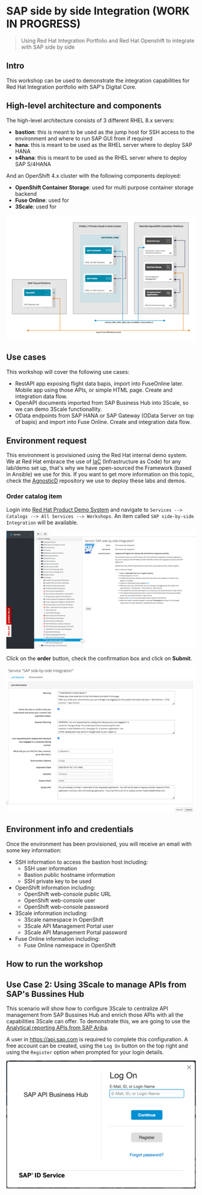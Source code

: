 # SAP side by side Integration (**WORK IN PROGRESS**)
> Using Red Hat Integration Portfolio and Red Hat Openshift to integrate with SAP side by side

## Intro

This workshop can be used to demonstrate the integration capabilities for Red Hat Integration portfolio with SAP's Digital Core. 

## High-level architecture and components

The high-level architecture consists of 3 different RHEL 8.x servers:

- **bastion**: this is meant to be used as the jump host for SSH access to the environment and where to run SAP GUI from if required
- **hana**: this is meant to be used as the RHEL server where to deploy SAP HANA
- **s4hana**: this is meant to be used as the RHEL server where to deploy SAP S/4HANA
  
And an OpenShift 4.x cluster with the following components deployed:

- **OpenShift Container Storage**: used for multi purpose container storage backend
- **Fuse Online**: used for
- **3Scale**: used for

[![smart-infra-layout](img/infra_layout.png)](https://redhat-sap.github.io/sap-workshops/sap-smart-management/img/infra_layout.png)

## Use cases

This workshop will cover the following use cases:

- RestAPI app exposing flight data bapis, import into FuseOnline later. Mobile app using those APIs, or simple HTML page. Create and integration data flow.
- OpenAPI documents imported from SAP Business Hub into 3Scale, so we can demo 3Scale functionallity.
- OData endpoints from SAP HANA or SAP Gateway (OData Server on top of bapis) and import into Fuse Online. Create and integration data flow.

## Environment request

This environment is provisioned using the Red Hat internal demo system. We at Red Hat embrace the use of [IaC](https://openpracticelibrary.com/practice/everything-as-code/) (Infrastructure as Code) for any lab/demo set up, that's why we have open-sourced the Framework (based in Ansible) we use for this. If you want to get more information on this topic, check the [AgnosticD](https://github.com/redhat-cop/agnosticd) repository we use to deploy these labs and demos.

### Order catalog item

Login into [Red Hat Product Demo System](https://rhpds.redhat.com) and navigate to `Services --> Catalogs --> All Services --> Workshops`. An item called `SAP side-by-side Integration` will be available.

[![rhpds-catalog](img/rhpds01.png)](https://redhat-sap.github.io/sap-workshops/sap-smart-management/img/rhpds01.png)

Click on the **order** button, check the confirmation box and click on **Submit**.

[![rhpds-submit](img/rhpds02.png)](https://redhat-sap.github.io/sap-workshops/sap-smart-management/img/rhpds02.png)

## Environment info and credentials

Once the environment has been provisioned, you will receive an email with some key information:

- SSH information to access the bastion host including:
  - SSH user information
  - Bastion public hostname information
  - SSH private key to be used
- OpenShift information including:
  - OpenShift web-console public URL
  - OpenShift web-console user
  - OpenShift web-console password
- 3Scale information including:
  - 3Scale namespace in OpenShift
  - 3Scale API Management Portal user
  - 3Scale API Management Portal password
- Fuse Online information including:
  - Fuse Online namespace in OpenShift

## How to run the workshop

## Use Case 2: Using 3Scale to manage APIs from SAP's Bussines Hub

This scenario will show how to configure 3Scale to centralize API management from SAP Bussines Hub and enrich those APIs with all the capabilities 3Scale can offer. To demonstrate this, we are going to use the [Analytical reporting APIs from SAP Ariba](https://api.sap.com/api/analytics_reporting_view/overview).

A user in https://api.sap.com is required to complete this configuration. A free account can be created, using the `Log On` button on the top right and using the `Register` option when prompted for your login details.

[![300-left](img/sap_api_register.png)](https://redhat-sap.github.io/sap-workshops/sap-integration/img/sap_api_register.png)

